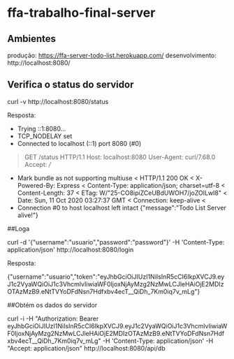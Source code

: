 # ffa-trabalho-final-server


## Ambientes

produção: https://ffa-server-todo-list.herokuapp.com/
desenvolvimento: http://localhost:8080/

## Verifica o status do servidor

curl -v http://localhost:8080/status

Resposta:
*   Trying ::1:8080...
* TCP_NODELAY set
* Connected to localhost (::1) port 8080 (#0)
> GET /status HTTP/1.1
> Host: localhost:8080
> User-Agent: curl/7.68.0
> Accept: */*
> 
* Mark bundle as not supporting multiuse
< HTTP/1.1 200 OK
< X-Powered-By: Express
< Content-Type: application/json; charset=utf-8
< Content-Length: 37
< ETag: W/"25-CO8ipiZCeUBdUWOH7/joZOILwI8"
< Date: Sun, 11 Oct 2020 03:27:37 GMT
< Connection: keep-alive
< 
* Connection #0 to host localhost left intact
{"message":"Todo List Server alive!"}



##Loga 

curl -d '{"username":"usuario","password":"password"}' -H 'Content-Type: application/json' http://localhost:8080/login

Resposta:

{"username":"usuario","token":"eyJhbGciOiJIUzI1NiIsInR5cCI6IkpXVCJ9.eyJ1c2VyaWQiOiJ1c3VhcmlvIiwiaWF0IjoxNjAyMzg2NzMwLCJleHAiOjE2MDIzOTAzMzB9.eNtTVYoDFdNsn7Hdfxbv4ecT__QiDh_7Km0iq7v_mLg"}



##Obtém os dados do servidor

 curl -i -H "Authorization: Bearer eyJhbGciOiJIUzI1NiIsInR5cCI6IkpXVCJ9.eyJ1c2VyaWQiOiJ1c3VhcmlvIiwiaWF0IjoxNjAyMzg2NzMwLCJleHAiOjE2MDIzOTAzMzB9.eNtTVYoDFdNsn7Hdfxbv4ecT__QiDh_7Km0iq7v_mLg" -H 'Content-Type: application/json' -H "Accept: application/json"  http://localhost:8080/api/db


